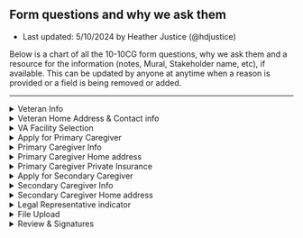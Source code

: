## Form questions and why we ask them
- Last updated: 5/10/2024 by Heather Justice (@hdjustice)

Below is a chart of all the 10-10CG form questions, why we ask them and a resource for the information (notes, Mural, Stakeholder name, etc), if available.  This can be updated by anyone at anytime when a reason is provided or a field is being removed or added.

---

<details>
  <Summary>Veteran Info</Summary>

| Form Subsection | Form Question| Required? | Why we ask | Resource link/name|
|---------------------|---------------------|---------------|---------------|-----------------|
|Veteran Info| First Name | Y | We need to know the Veteran's name for ID verification| Seems obvious? |
|Veteran Info| Middle Name | N | Assists with differentiating from other Veterans with similar first & last names | Seems obvious? |
|Veteran Info| Last Name | Y | We need to know the Veteran's name | Seems obvious? |
|Veteran Info| Suffix | N | Assists with differentiating from other Veterans with similar names | Seems obvious? |
|Veteran Info| Social Security Number | Y | We need to know the Veteran's SSN for ID verification | Seems obvious? |
|Veteran Info| Date of birth | Y | We need to know the Veteran's DOB for ID verification | Seems obvious? |
|Veteran Info| Sex | N |Required to create a record (if not already created) | **TBD** |

</details>

<details>
  <Summary>Veteran Home Address & Contact info</Summary>

  | Form Subsection | Form Question| Required? | Why we ask | Resource link/name|
|---------------------|---------------------|---------------|---------------|-----------------|
|Home Address| Street Address | Y | Veteran home address is required, as the CG program conducts home visits on occassion | [CG Fact Sheet](https://www.caregiver.va.gov/pdfs/FactSheets/PCAFC-Roles-Responsibilities-Requirements-FactSheet.pdf#)|
|Home Address| Street Address Line 2 | N |Veteran home address is required, as the CG program conducts home visits on occassion | [CG Fact Sheet](https://www.caregiver.va.gov/pdfs/FactSheets/PCAFC-Roles-Responsibilities-Requirements-FactSheet.pdf#)|
|Home Address| City | Y | Veteran home address is required, as the CG program conducts home visits on occassion | [CG Fact Sheet](https://www.caregiver.va.gov/pdfs/FactSheets/PCAFC-Roles-Responsibilities-Requirements-FactSheet.pdf#)|
|Home Address| State/Province/Region | Y | Veteran home address is required, as the CG program conducts home visits on occassion | [CG Fact Sheet](https://www.caregiver.va.gov/pdfs/FactSheets/PCAFC-Roles-Responsibilities-Requirements-FactSheet.pdf#)|
|Home Address| Postal Code | Y |Veteran home address is required, as the CG program conducts home visits on occassion | [CG Fact Sheet](https://www.caregiver.va.gov/pdfs/FactSheets/PCAFC-Roles-Responsibilities-Requirements-FactSheet.pdf#)|
|Contact Info|Primary telephone number | Y | We will use home phone as another means of communication | [CG Program Fact Sheets](https://www.caregiver.va.gov/support/support_benefits.asp#:~:text=More%20Information%20about%20the%20program)|
|Contact Info|Alternate telephone number | N | We will use mobile phone as another means of communication | **TBD**|
|Contact Info|Email Address | N | We will use email as another means of communication, especially for application submission statuses (success & failure)| **TBD**|

</details>

<details>
  <Summary>VA Facility Selection</Summary>

  | Form Subsection | Form Question| Required? | Why we ask | Resource link/name|
|---------------------|---------------------|---------------|---------------|-----------------|
|Preferred Facility| State (select)|Y| Preferred Facility where the Veteran will receive care is used to determine the facility (that one or a parent facility) that has Caregiver support staff | **TBD**|
|Preferred Facility| VA medical center (select) |Y|Preferred Facility where the Veteran will receive care is used to determine the facility (that one or a parent facility) that has Caregiver support staff | **TBD**|

</details>

<details>
  <Summary>Apply for Primary Caregiver</Summary>

  | Form Subsection | Form Question| Required? | Why we ask | Resource link/name|
|---------------------|---------------------|---------------|---------------|-----------------|
|Primary CG|Would you like to apply for benefits for a Primary Family Caregiver? | Y | The applicant can identify whethere this application should include a new Primary Caregiver | **TBD** |

</details>

<details>
  <Summary>Primary Caregiver Info</Summary>

  | Form Subsection | Form Question| Required? | Why we ask | Resource link/name|
|---------------------|---------------------|---------------|---------------|-----------------|
|Primary CG| First Name | Y | We need to know the Caregiver's name for ID verification| Seems obvious? |
|Primary CG| Middle Name | N | Assists with differentiating from other Veterans with similar first & last names | Seems obvious? |
|Primary CG| Last Name | Y | We need to know the Veteran's name | Seems obvious? |
|Primary CG| Suffix | N | Assists with differentiating from other Veterans with similar names | Seems obvious? |
|Primary CG| Social Security Number | N | We need to know the Veteran's SSN for ID verification | Seems obvious? |
|Primary CG| Date of birth | Y | We need to know the Veteran's DOB for ID verification | Seems obvious? |
|Primary CG| Sex | N |Required to create a record (if not already created) | **TBD** |

</details>

<details>
  <Summary>Primary Caregiver Home address</Summary>

  | Form Subsection | Form Question| Required? | Why we ask | Resource link/name|
|---------------------|---------------------|---------------|---------------|-----------------|
|Home Address| Use the same address as the Veteran (check box) | N | Can be used to speed up the process by not having to type in the same address more than once | **TBD**|
|Home Address| Street Address | Y | **TBD** | **TBD**|
|Home Address| Street Address Line 2 | N | **TBD** | **TBD**|
|Home Address| City | Y | **TBD** | **TBD**|
|Home Address| State/Province/Region | Y |**TBD** | **TBD**|
|Home Address| Postal Code | Y |**TBD** | **TBD**|
|Contact Info|Primary telephone number | Y | We will use home phone as another means of communication | **TBD**|
|Contact Info|Alternate telephone number | N | We will use mobile phone as another means of communication | **TBD**|
|Contact Info|Email Address | N | We will use email as another means of communication| **TBD**|
|Primary CG Relationship| What is the Primary Family Caregiver’s relationship to the Veteran? | Y | **TBD** | **TBD**|

</details>

<details>
<Summary>Primary Caregiver Private Insurance</Summary>

| Form Subsection | Form Question| Required? | Why we ask | Resource link/name|
|---------------------|---------------------|---------------|---------------|-----------------|
|Insurance| Does the Primary Family Caregiver applicant have health care coverage, such as Medicaid, Medicare, CHAMPVA, Tricare, or private insurance?|Y|**TBD** | **TBD**|

</details>

<details>
  <Summary>Apply for Secondary Caregiver</Summary>

  | Form Subsection | Form Question| Required? | Why we ask | Resource link/name|
|---------------------|---------------------|---------------|---------------|-----------------|
|Secondary CG|Would you like to apply for benefits for a Secondary Family Caregiver?| Y | **TBD** | **TBD** |

</details>

<details>
  <Summary>Secondary Caregiver Info</Summary>

  | Form Subsection | Form Question| Required? | Why we ask | Resource link/name|
|---------------------|---------------------|---------------|---------------|-----------------|
|Secondary CG| First Name | Y | We need to know the Caregiver's name for ID verification| Seems obvious? |
|Secondary CG| Middle Name | N | Assists with differentiating from other Veterans with similar first & last names | Seems obvious? |
|Secondary CG| Last Name | Y | We need to know the Veteran's name | Seems obvious? |
|Secondary CG| Suffix | N | Assists with differentiating from other Veterans with similar names | Seems obvious? |
|Secondary CG| Social Security Number | N | We need to know the Veteran's SSN for ID verification | Seems obvious? |
|Secondary CG| Date of birth | Y | We need to know the Veteran's DOB for ID verification | Seems obvious? |
|Secondary CG| Sex | N |Required to create a record (if not already created) | **TBD** |

</details>

<details>
  <Summary>Secondary Caregiver Home address</Summary>

  | Form Subsection | Form Question| Required? | Why we ask | Resource link/name|
|---------------------|---------------------|---------------|---------------|-----------------|
|Home Address| Use the same address as the Veteran (check box) | N | Can be used to speed up the process by not having to type in the same address more than once | **TBD**|
|Home Address| Street Address | Y | **TBD** | **TBD**|
|Home Address| Street Address Line 2 | N | **TBD** | **TBD**|
|Home Address| City | Y | **TBD** | **TBD**|
|Home Address| State/Province/Region | Y |**TBD** | **TBD**|
|Home Address| Postal Code | Y |**TBD** | **TBD**|
|Contact Info|Primary telephone number | Y | We will use home phone as another means of communication | **TBD**|
|Contact Info|Alternate telephone number | N | We will use mobile phone as another means of communication | **TBD**|
|Contact Info|Email Address | N | We will use email as another means of communication| **TBD**|
|Secondary CG Relationship| What is the Primary Family Caregiver’s relationship to the Veteran? | Y | **TBD** | **TBD**|
|Secondary CG Apply |Would you like to apply for benefits for another Secondary Family Caregiver?| Y | **TBD** | **TBD** |

</details>

<details>
  <Summary>Legal Representative indicator</Summary>

  | Form Subsection | Form Question| Required? | Why we ask | Resource link/name|
|---------------------|---------------------|---------------|---------------|-----------------|
|Legal Rep|Select who will sign for the Veteran today: (Veteran or Legal rep)|Y|**TBD**| **TBD**|

</details>

<details>
  <Summary>File Upload</Summary>

  | Form Subsection | Form Question| Required? | Why we ask | Resource link/name|
|---------------------|---------------------|---------------|---------------|-----------------|
|File Upload|We can only accept a document that proves you have legal authority to make medical decisions for the Veteran | Y | Staff can verify quicker and process the application | **TBD**|

</details>

<details>
  <Summary>Review & Signatures</Summary>

  | Form Subsection | Form Question| Required? | Why we ask | Resource link/name|
|---------------------|---------------------|---------------|---------------|-----------------|
|Signature|Veteran’s full name [OR Enter your name to sign as the Veteran’s representative] |Y|e-signature is required for the document from the Veteran or their Legal Representative|**TBD**
|Review & Agree| I certify the information above is correct and true to the best of my knowledge and belief.|Y|**TBD** | **TBD**|
|Signature|Primary Family Caregiver applicant’s full name|Y|e-signature is required for the document |**TBD**
|Review & Agree| I certify the information above is correct and true to the best of my knowledge and belief.|Y|**TBD** | **TBD**|
|Signature|Secondary Family Caregiver applicant’s full name|Y|e-signature is required for the document |**TBD**
|Review & Agree| I certify the information above is correct and true to the best of my knowledge and belief.|Y|**TBD** | **TBD**|
|Signature|Secondary Family Caregiver (2) applicant’s full name|Y|e-signature is required for the document |**TBD**
|Review & Agree| I certify the information above is correct and true to the best of my knowledge and belief.|Y|**TBD** | **TBD**|

</details>

